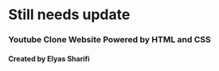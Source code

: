 <h1>Still needs update</1>

<h3> Youtube Clone Website Powered by HTML and CSS</h3>

<h4>Created by Elyas Sharifi</h4>
